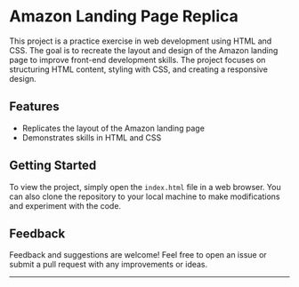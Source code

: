 

# Amazon Landing Page Replica

This project is a practice exercise in web development using HTML and CSS. The goal is to recreate the layout and design of the Amazon landing page to improve front-end development skills. The project focuses on structuring HTML content, styling with CSS, and creating a responsive design.

## Features

- Replicates the layout of the Amazon landing page
- Demonstrates skills in HTML and CSS


## Getting Started

To view the project, simply open the `index.html` file in a web browser. You can also clone the repository to your local machine to make modifications and experiment with the code.

## Feedback

Feedback and suggestions are welcome! Feel free to open an issue or submit a pull request with any improvements or ideas.

---
